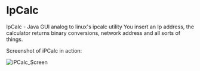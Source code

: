 # IpCalc
IpCalc - Java GUI analog to linux's ipcalc utility
You insert an Ip address, the calculator returns binary conversions, network address and all sorts of things.

Screenshot of iPCalc in action:

![iPCalc_Screen](https://user-images.githubusercontent.com/26527575/91854051-68a85080-ec63-11ea-89a2-3c4dadd38c77.png)
